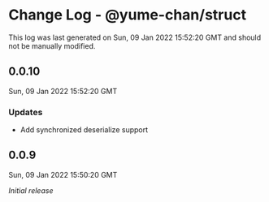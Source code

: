 # Change Log - @yume-chan/struct

This log was last generated on Sun, 09 Jan 2022 15:52:20 GMT and should not be manually modified.

## 0.0.10
Sun, 09 Jan 2022 15:52:20 GMT

### Updates

- Add synchronized deserialize support

## 0.0.9
Sun, 09 Jan 2022 15:50:20 GMT

_Initial release_

